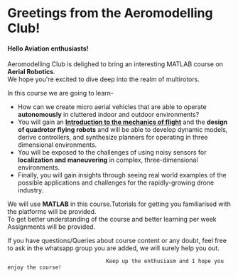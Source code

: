 # Greetings from the Aeromodelling Club!
#### Hello Aviation enthusiasts! </br>
Aeromodelling Club is delighed to bring an interesting MATLAB course on **Aerial Robotics**.</br>
We hope you're excited to dive deep into the realm of multirotors. 

In this course we are going to learn-</br>
* How can we create micro aerial vehicles that are able to operate **autonomously** in cluttered indoor and outdoor environments? </br>
* You will gain an **[Introduction to the mechanics of flight](https://github.com/AeromodellingClubIITB/Aerial-Robotics/blob/main/week_0/Inroduction%20to%20UAV's%20and%20MATLAB%20Setup.mlx)** and the **design of quadrotor flying robots** and will be able to develop dynamic models, derive controllers, and synthesize planners for operating in three dimensional environments. 
* You will be exposed to the challenges of using noisy sensors for **localization and maneuvering** in complex, three-dimensional environments.
* Finally, you will gain insights through seeing real world examples of the possible applications and challenges for the rapidly-growing drone industry.</br>

We will use **MATLAB** in this course.Tutorials for getting you familiarised with the platforms will be provided.</br>
To get better understanding of the course and better learning per week Assignments will be provided.

If you have questions/Queries about course content or any doubt, feel free to ask in the whatsapp group you are added, we will surely help you out.</br>

                                   Keep up the enthusiasm and I hope you enjoy the course!
